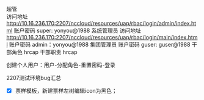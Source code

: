 超管  
 访问地址
  http://10.16.236.170:2207/nccloud/resources/uap/rbac/login/admin/index.html
 账户密码
  super: yonyou@1988
系统管理员
 访问地址
  http://10.16.236.170:2207/nccloud/resources/uap/rbac/login/main/index.html
 账户密码
  admin：yonyou@1988
集团管理员
 账户密码
  guser: guser@1988
干部角色
 hrcap
干部职责
 hrcap



创建个人用户：用户-分配角色-重置密码-登录

2207测试环境bug汇总

- [x] 票样模板，新建票样左树编辑icon为黑色；

